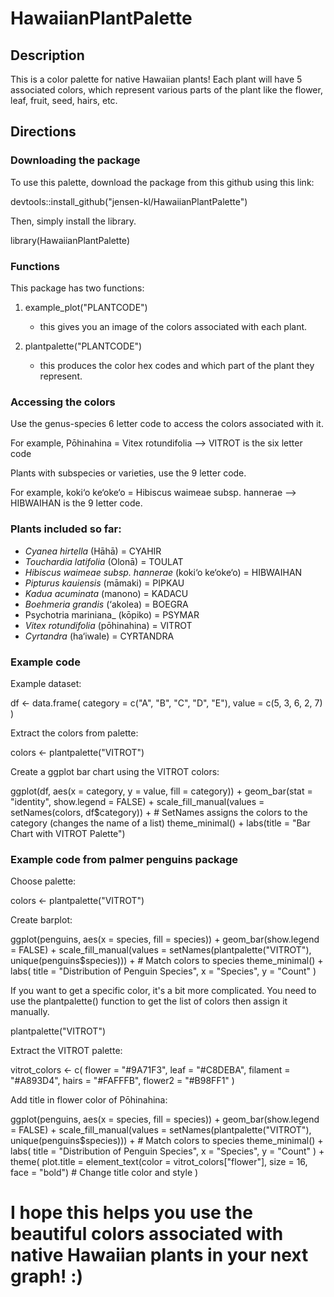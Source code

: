 # HawaiianPlantPalette
## Description

This is a color palette for native Hawaiian plants! Each plant will have 5 associated colors, which represent various parts of the plant like the flower, leaf, fruit, seed, hairs, etc. 

## Directions
### Downloading the package
To use this palette, download the package from this github using this link:

devtools::install_github("jensen-kl/HawaiianPlantPalette")

Then, simply install the library.

library(HawaiianPlantPalette)

### Functions

This package has two functions:
1. example_plot("PLANTCODE")
   - this gives you an image of the colors associated with each plant.
  
2. plantpalette("PLANTCODE")
   - this produces the color hex codes and which part of the plant they represent.
  
### Accessing the colors

Use the genus-species 6 letter code to access the colors associated with it.

For example, Pōhinahina = Vitex rotundifolia --> VITROT is the six letter code

Plants with subspecies or varieties, use the 9 letter code.

For example, koki‘o ke‘oke‘o = Hibiscus waimeae subsp. hannerae --> HIBWAIHAN is the 9 letter code. 

### Plants included so far: 
* _Cyanea hirtella_ (Hāhā) = CYAHIR
*  _Touchardia latifolia_ (Olonā) = TOULAT
*  _Hibiscus waimeae subsp. hannerae_ (koki‘o ke‘oke‘o) = HIBWAIHAN
*  _Pipturus kauiensis_ (māmaki) = PIPKAU
*  _Kadua acuminata_ (manono) = KADACU
*  _Boehmeria grandis_ (‘akolea) = BOEGRA
*  Psychotria mariniana_ (kōpiko) = PSYMAR
*  _Vitex rotundifolia_ (pōhinahina) = VITROT
*  _Cyrtandra_ (ha‘iwale) = CYRTANDRA


### Example code
Example dataset:

df <- data.frame(
  category = c("A", "B", "C", "D", "E"),
  value = c(5, 3, 6, 2, 7)
)


Extract the colors from palette:

colors <- plantpalette("VITROT")


Create a ggplot bar chart using the VITROT colors:

ggplot(df, aes(x = category, y = value, fill = category)) +
  geom_bar(stat = "identity", show.legend = FALSE) +
  scale_fill_manual(values = setNames(colors, df$category)) +  # SetNames assigns the colors to the category (changes the name of a list)
  theme_minimal() +
  labs(title = "Bar Chart with VITROT Palette")



### Example code from palmer penguins package

Choose palette:

colors <- plantpalette("VITROT") 

Create barplot:


ggplot(penguins, aes(x = species, fill = species)) +
  geom_bar(show.legend = FALSE) +
  scale_fill_manual(values = setNames(plantpalette("VITROT"), unique(penguins$species))) +  # Match colors to species
  theme_minimal() +
  labs(
    title = "Distribution of Penguin Species",
    x = "Species",
    y = "Count"
  ) 


If you want to get a specific color, it's a bit more complicated. You need to use the plantpalette() function to get the list of colors then assign it manually.


plantpalette("VITROT")

Extract the VITROT palette:

vitrot_colors <- c(
  flower = "#9A71F3",
  leaf = "#C8DEBA",
  filament = "#A893D4",
  hairs = "#FAFFFB",
  flower2 = "#B98FF1"
)


Add title in flower color of Pōhinahina:

ggplot(penguins, aes(x = species, fill = species)) +
  geom_bar(show.legend = FALSE) +
  scale_fill_manual(values = setNames(plantpalette("VITROT"), unique(penguins$species))) +  # Match colors to species
  theme_minimal() +
  labs(
    title = "Distribution of Penguin Species",
    x = "Species",
    y = "Count"
  ) +
  theme(
    plot.title = element_text(color = vitrot_colors["flower"], size = 16, face = "bold")  # Change title color and style
  )


# I hope this helps you use the beautiful colors associated with native Hawaiian plants in your next graph! :)
